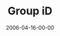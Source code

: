 ---
layout: message
category: message
series: "iD"
title: "Group iD"
date: 2006-04-16-00-00
message_id: 73
audio: "http://s3.amazonaws.com/crossroads-media/message/audio/iD_06_Group_ID_04-16-06.mp3"
audio-duration: "37:05"
explicit: false
---